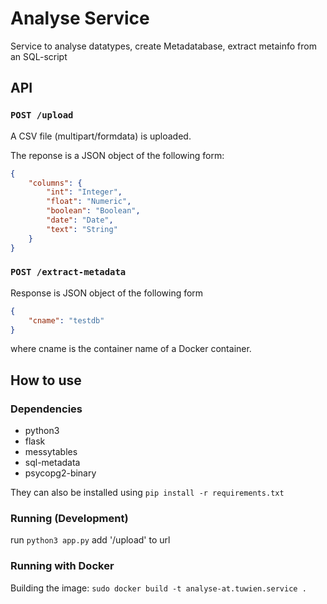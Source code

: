 # Analyse Service

Service to analyse datatypes, create Metadatabase, extract metainfo from an SQL-script 

## API

### `POST /upload`

A CSV file (multipart/formdata) is uploaded.

The reponse is a JSON object of the following form:

```JSON
{
    "columns": {
        "int": "Integer",
        "float": "Numeric", 
        "boolean": "Boolean", 
        "date": "Date", 
        "text": "String"
    }
}
```

### `POST /extract-metadata`

Response is JSON object of the following form 

```JSON
{
	"cname": "testdb"
}
```

where cname is the container name of a Docker container. 

## How to use 
### Dependencies 
* python3 
* flask
* messytables 
* sql-metadata
* psycopg2-binary

They can also be installed using `pip install -r requirements.txt`

### Running (Development)
run `python3 app.py` add '/upload' to url 

### Running with Docker

Building the image: `sudo docker build -t analyse-at.tuwien.service .`
